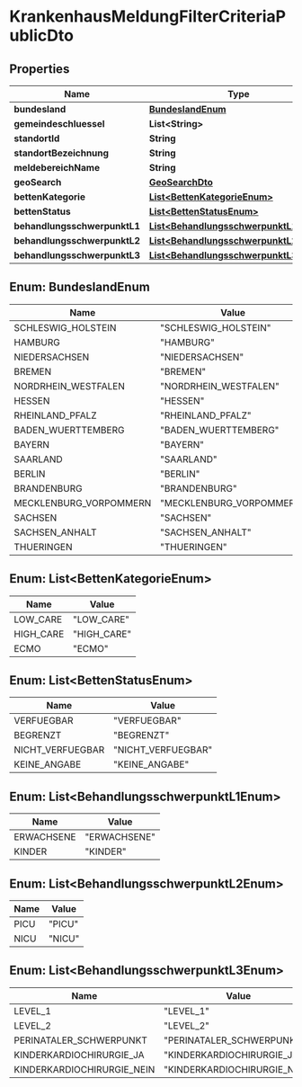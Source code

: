 

# KrankenhausMeldungFilterCriteriaPublicDto


## Properties

| Name | Type | Description | Notes |
|------------ | ------------- | ------------- | -------------|
|**bundesland** | [**BundeslandEnum**](#BundeslandEnum) |  |  [optional] |
|**gemeindeschluessel** | **List&lt;String&gt;** |  |  [optional] |
|**standortId** | **String** |  |  [optional] |
|**standortBezeichnung** | **String** |  |  [optional] |
|**meldebereichName** | **String** |  |  [optional] |
|**geoSearch** | [**GeoSearchDto**](GeoSearchDto.md) |  |  [optional] |
|**bettenKategorie** | [**List&lt;BettenKategorieEnum&gt;**](#List&lt;BettenKategorieEnum&gt;) |  |  [optional] |
|**bettenStatus** | [**List&lt;BettenStatusEnum&gt;**](#List&lt;BettenStatusEnum&gt;) |  |  [optional] |
|**behandlungsschwerpunktL1** | [**List&lt;BehandlungsschwerpunktL1Enum&gt;**](#List&lt;BehandlungsschwerpunktL1Enum&gt;) |  |  [optional] |
|**behandlungsschwerpunktL2** | [**List&lt;BehandlungsschwerpunktL2Enum&gt;**](#List&lt;BehandlungsschwerpunktL2Enum&gt;) |  |  [optional] |
|**behandlungsschwerpunktL3** | [**List&lt;BehandlungsschwerpunktL3Enum&gt;**](#List&lt;BehandlungsschwerpunktL3Enum&gt;) |  |  [optional] |



## Enum: BundeslandEnum

| Name | Value |
|---- | -----|
| SCHLESWIG_HOLSTEIN | &quot;SCHLESWIG_HOLSTEIN&quot; |
| HAMBURG | &quot;HAMBURG&quot; |
| NIEDERSACHSEN | &quot;NIEDERSACHSEN&quot; |
| BREMEN | &quot;BREMEN&quot; |
| NORDRHEIN_WESTFALEN | &quot;NORDRHEIN_WESTFALEN&quot; |
| HESSEN | &quot;HESSEN&quot; |
| RHEINLAND_PFALZ | &quot;RHEINLAND_PFALZ&quot; |
| BADEN_WUERTTEMBERG | &quot;BADEN_WUERTTEMBERG&quot; |
| BAYERN | &quot;BAYERN&quot; |
| SAARLAND | &quot;SAARLAND&quot; |
| BERLIN | &quot;BERLIN&quot; |
| BRANDENBURG | &quot;BRANDENBURG&quot; |
| MECKLENBURG_VORPOMMERN | &quot;MECKLENBURG_VORPOMMERN&quot; |
| SACHSEN | &quot;SACHSEN&quot; |
| SACHSEN_ANHALT | &quot;SACHSEN_ANHALT&quot; |
| THUERINGEN | &quot;THUERINGEN&quot; |



## Enum: List&lt;BettenKategorieEnum&gt;

| Name | Value |
|---- | -----|
| LOW_CARE | &quot;LOW_CARE&quot; |
| HIGH_CARE | &quot;HIGH_CARE&quot; |
| ECMO | &quot;ECMO&quot; |



## Enum: List&lt;BettenStatusEnum&gt;

| Name | Value |
|---- | -----|
| VERFUEGBAR | &quot;VERFUEGBAR&quot; |
| BEGRENZT | &quot;BEGRENZT&quot; |
| NICHT_VERFUEGBAR | &quot;NICHT_VERFUEGBAR&quot; |
| KEINE_ANGABE | &quot;KEINE_ANGABE&quot; |



## Enum: List&lt;BehandlungsschwerpunktL1Enum&gt;

| Name | Value |
|---- | -----|
| ERWACHSENE | &quot;ERWACHSENE&quot; |
| KINDER | &quot;KINDER&quot; |



## Enum: List&lt;BehandlungsschwerpunktL2Enum&gt;

| Name | Value |
|---- | -----|
| PICU | &quot;PICU&quot; |
| NICU | &quot;NICU&quot; |



## Enum: List&lt;BehandlungsschwerpunktL3Enum&gt;

| Name | Value |
|---- | -----|
| LEVEL_1 | &quot;LEVEL_1&quot; |
| LEVEL_2 | &quot;LEVEL_2&quot; |
| PERINATALER_SCHWERPUNKT | &quot;PERINATALER_SCHWERPUNKT&quot; |
| KINDERKARDIOCHIRURGIE_JA | &quot;KINDERKARDIOCHIRURGIE_JA&quot; |
| KINDERKARDIOCHIRURGIE_NEIN | &quot;KINDERKARDIOCHIRURGIE_NEIN&quot; |



